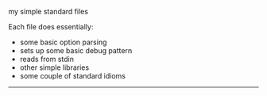 
my simple standard files

Each file does essentially:
* some basic option parsing
* sets up some basic debug pattern
* reads from stdin
* other simple libraries
* some couple of standard idioms

---
